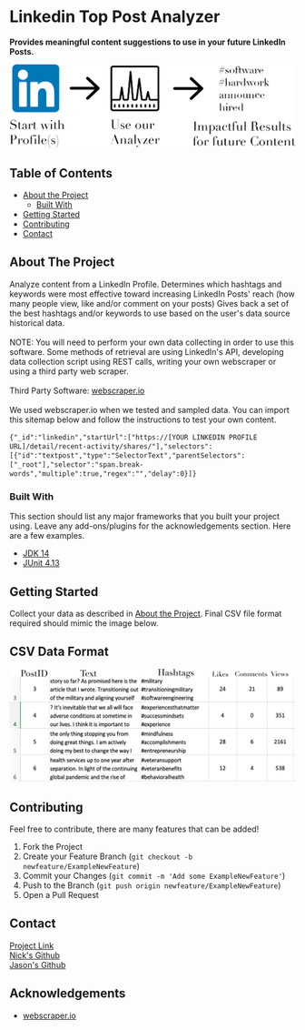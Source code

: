 # Linkedin Top Post Analyzer
<Strong> Provides meaningful content suggestions to use
in your future LinkedIn Posts.</Strong>


![Product Name Screen Shot][product-screenshot]

## Table of Contents

* [About the Project](#about-the-project)
  * [Built With](#built-with)
* [Getting Started](#getting-started)
* [Contributing](#contributing)
* [Contact](#contact)



<!-- ABOUT THE PROJECT -->
## About The Project

Analyze content from a LinkedIn Profile. Determines which hashtags and keywords
were most effective toward increasing LinkedIn Posts' reach (how many people view, like and/or comment on your posts)
Gives back a set of the best hashtags and/or keywords to use based on the user's data source historical data.
<br><br>
NOTE: You will need to perform
your own data collecting in order to use this software.  Some methods of retrieval
are using LinkedIn's API, developing data collection script using
REST calls, writing your own webscraper or using a third party web scraper.
<br><br>
Third Party Software: [webscraper.io](https://webscraper.io/)
<br><br>
We used webscraper.io when we tested and sampled data. You can import this sitemap below 
and follow the instructions to test your own content.
```
{"_id":"linkedin","startUrl":["https://[YOUR LINKEDIN PROFILE URL]/detail/recent-activity/shares/"],"selectors":[{"id":"textpost","type":"SelectorText","parentSelectors":["_root"],"selector":"span.break-words","multiple":true,"regex":"","delay":0}]}
```

### Built With
This section should list any major frameworks that you built your project using. Leave any add-ons/plugins for the acknowledgements section. Here are a few examples.
* [JDK 14](https://www.oracle.com/java/technologies/javase/jdk14-archive-downloads.html)
* [JUnit 4.13](https://junit.org/junit4/)


<!-- GETTING STARTED -->
## Getting Started

Collect your data as described in [About the Project](#about-the-project).
Final CSV file format required should mimic the image below.
## CSV Data Format

![CSV Format][csv-format]

<!-- CONTRIBUTING -->
## Contributing

Feel free to contribute, there are many features that can be added!

1. Fork the Project
2. Create your Feature Branch (`git checkout -b newfeature/ExampleNewFeature`)
3. Commit your Changes (`git commit -m 'Add some ExampleNewFeature'`)
4. Push to the Branch (`git push origin newfeature/ExampleNewFeature`)
5. Open a Pull Request


<!-- CONTACT -->
## Contact

[Project Link](https://github.com/nscherer30/Linkedin-Top-Post-Analyzer)
<br>
[Nick's Github](https://github.com/nscherer30)
<br>
[Jason's Github](https://github.com/jasonlightmanjohn)
<br>

<!-- ACKNOWLEDGEMENTS -->
## Acknowledgements
* [webscraper.io](https://webscraper.io/)




[linkedin-url-nick]: https://www.linkedin.com/in/nicholas-scherer/
[product-screenshot]: resources/linkedin-analyzer-usage-diagram.png
[csv-format]: resources/linkedin-analyzer-csv-format.png